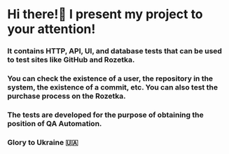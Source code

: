 #                                Hi there!👋 I present my project to your attention! 
                                                    
### It contains HTTP, API, UI, and database tests that can be used to test sites like GitHub and Rozetka. 
### You can check the existence of a user, the repository in the system, the existence of a commit, etc. You can also test the purchase process on the Rozetka. 
### The tests are developed for the purpose of obtaining the position of QA Automation.

### Glory to Ukraine 🇺🇦
